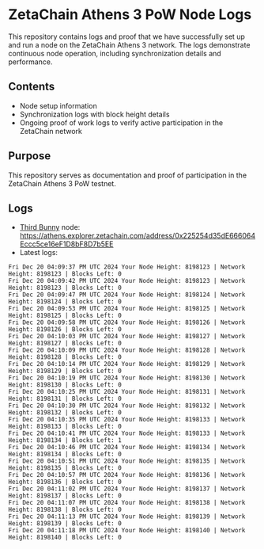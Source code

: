 # ZetaChain Athens 3 PoW Node Logs
This repository contains logs and proof that we have successfully set up and run a node on the ZetaChain Athens 3 network. The logs demonstrate continuous node operation, including synchronization details and performance.

## Contents
- Node setup information
- Synchronization logs with block height details
- Ongoing proof of work logs to verify active participation in the ZetaChain network

## Purpose
This repository serves as documentation and proof of participation in the ZetaChain Athens 3 PoW testnet.

## Logs

- [Third Bunny](https://thirdbunny.xyz/) node: https://athens.explorer.zetachain.com/address/0x225254d35dE666064Eccc5ce16eF1D8bF8D7b5EE
- Latest logs:
```
Fri Dec 20 04:09:37 PM UTC 2024 Your Node Height: 8198123 | Network Height: 8198123 | Blocks Left: 0
Fri Dec 20 04:09:42 PM UTC 2024 Your Node Height: 8198123 | Network Height: 8198123 | Blocks Left: 0
Fri Dec 20 04:09:47 PM UTC 2024 Your Node Height: 8198124 | Network Height: 8198124 | Blocks Left: 0
Fri Dec 20 04:09:53 PM UTC 2024 Your Node Height: 8198125 | Network Height: 8198125 | Blocks Left: 0
Fri Dec 20 04:09:58 PM UTC 2024 Your Node Height: 8198126 | Network Height: 8198126 | Blocks Left: 0
Fri Dec 20 04:10:03 PM UTC 2024 Your Node Height: 8198127 | Network Height: 8198127 | Blocks Left: 0
Fri Dec 20 04:10:09 PM UTC 2024 Your Node Height: 8198128 | Network Height: 8198128 | Blocks Left: 0
Fri Dec 20 04:10:14 PM UTC 2024 Your Node Height: 8198129 | Network Height: 8198129 | Blocks Left: 0
Fri Dec 20 04:10:19 PM UTC 2024 Your Node Height: 8198130 | Network Height: 8198130 | Blocks Left: 0
Fri Dec 20 04:10:25 PM UTC 2024 Your Node Height: 8198131 | Network Height: 8198131 | Blocks Left: 0
Fri Dec 20 04:10:30 PM UTC 2024 Your Node Height: 8198132 | Network Height: 8198132 | Blocks Left: 0
Fri Dec 20 04:10:35 PM UTC 2024 Your Node Height: 8198133 | Network Height: 8198133 | Blocks Left: 0
Fri Dec 20 04:10:41 PM UTC 2024 Your Node Height: 8198133 | Network Height: 8198134 | Blocks Left: 1
Fri Dec 20 04:10:46 PM UTC 2024 Your Node Height: 8198134 | Network Height: 8198134 | Blocks Left: 0
Fri Dec 20 04:10:51 PM UTC 2024 Your Node Height: 8198135 | Network Height: 8198135 | Blocks Left: 0
Fri Dec 20 04:10:57 PM UTC 2024 Your Node Height: 8198136 | Network Height: 8198136 | Blocks Left: 0
Fri Dec 20 04:11:02 PM UTC 2024 Your Node Height: 8198137 | Network Height: 8198137 | Blocks Left: 0
Fri Dec 20 04:11:07 PM UTC 2024 Your Node Height: 8198138 | Network Height: 8198138 | Blocks Left: 0
Fri Dec 20 04:11:13 PM UTC 2024 Your Node Height: 8198139 | Network Height: 8198139 | Blocks Left: 0
Fri Dec 20 04:11:18 PM UTC 2024 Your Node Height: 8198140 | Network Height: 8198140 | Blocks Left: 0
```
